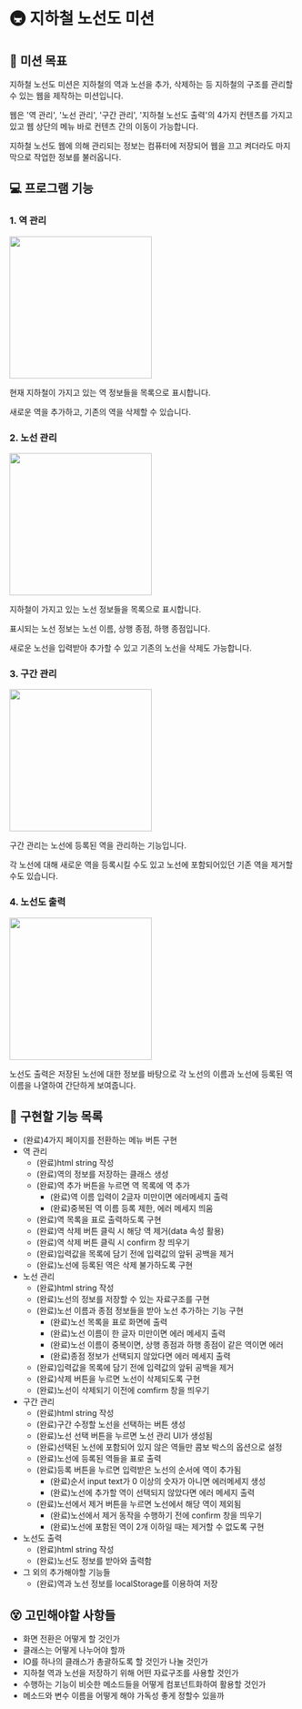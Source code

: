 # 🚇 지하철 노선도 미션

## 🎯 미션 목표

지하철 노선도 미션은 지하철의 역과 노선을 추가, 삭제하는 등 지하철의 구조를 관리할 수 있는 웹을 제작하는 미션입니다.

웹은 '역 관리', '노선 관리', '구간 관리', '지하철 노선도 출력'의 4가지 컨텐츠를 가지고 있고 웹 상단의 메뉴 바로 컨텐츠 간의 이동이 가능합니다.

지하철 노선도 웹에 의해 관리되는 정보는 컴퓨터에 저장되어 웹을 끄고 켜더라도 마지막으로 작업한 정보를 불러옵니다.

## 💻 프로그램 기능

### 1. 역 관리

<image src="./images/stations-manager.png" width="250" />

현재 지하철이 가지고 있는 역 정보들을 목록으로 표시합니다.

새로운 역을 추가하고, 기존의 역을 삭제할 수 있습니다.

### 2. 노선 관리

<image src="./images/line-manager.png" width="250" /> 

지하철이 가지고 있는 노선 정보들을 목록으로 표시합니다.

표시되는 노선 정보는 노선 이름, 상행 종점, 하행 종점입니다.

새로운 노선을 입력받아 추가할 수 있고 기존의 노선을 삭제도 가능합니다.

### 3. 구간 관리

<image src="./images/section-manager.png" width="250" />

구간 관리는 노선에 등록된 역을 관리하는 기능입니다.

각 노선에 대해 새로운 역을 등록시킬 수도 있고 노선에 포함되어있던 기존 역을 제거할 수도 있습니다.

### 4. 노선도 출력

<image src="./images/map-print-manager.png" width="250" />

노선도 출력은 저장된 노선에 대한 정보를 바탕으로 각 노선의 이름과 노선에 등록된 역 이름을 나열하여 간단하게 보여줍니다.

## 📝 구현할 기능 목록

- (완료)4가지 페이지를 전환하는 메뉴 버튼 구현
- 역 관리
    - (완료)html string 작성
    - (완료)역의 정보를 저장하는 클래스 생성
    - (완료)역 추가 버튼을 누르면 역 목록에 역 추가
        - (완료)역 이름 입력이 2글자 미만이면 에러메세지 출력
        - (완료)중복된 역 이름 등록 제한, 에러 메세지 띄움
    - (완료)역 목록을 표로 출력하도록 구현
    - (완료)역 삭제 버튼 클릭 시 해당 역 제거(data 속성 활용)
    - (완료)역 삭제 버튼 클릭 시 confirm 창 띄우기
    - (완료)입력값을 목록에 담기 전에 입력값의 앞뒤 공백을 제거
    - (완료)노선에 등록된 역은 삭제 불가하도록 구현
- 노선 관리
    - (완료)html string 작성
    - (완료)노선의 정보를 저장할 수 있는 자료구조를 구현
    - (완료)노선 이름과 종점 정보들을 받아 노선 추가하는 기능 구현
        - (완료)노선 목록을 표로 화면에 출력
        - (완료)노선 이름이 한 글자 미만이면 에러 메세지 출력
        - (완료)노선 이름이 중복이면, 상행 종점과 하행 종점이 같은 역이면 에러
        - (완료)종점 정보가 선택되지 않았다면 에러 메세지 출력
    - (완료)입력값을 목록에 담기 전에 입력값의 앞뒤 공백을 제거
    - (완료)삭제 버튼을 누르면 노선이 삭제되도록 구현
    - (완료)노선이 삭제되기 이전에 comfirm 창을 띄우기
- 구간 관리
    - (완료)html string 작성
    - (완료)구간 수정할 노선을 선택하는 버튼 생성
    - (완료)노선 선택 버튼을 누르면 노선 관리 UI가 생성됨
    - (완료)선택된 노선에 포함되어 있지 않은 역들만 콤보 박스의 옵션으로 설정
    - (완료)노선에 등록된 역들을 표로 출력
    - (완료)등록 버튼을 누르면 입력받은 노선의 순서에 역이 추가됨
        - (완료)순서 input text가 0 이상의 숫자가 아니면 에러메세지 생성
        - (완료)노선에 추가할 역이 선택되지 않았다면 에러 메세지 출력
    - (완료)노선에서 제거 버튼을 누르면 노선에서 해당 역이 제외됨
        - (완료)노선에서 제거 동작을 수행하기 전에 confirm 창을 띄우기
        - (완료)노선에 포함된 역이 2개 이하일 때는 제거할 수 없도록 구현
- 노선도 출력
    - (완료)html string 작성
    - (완료)노선도 정보를 받아와 출력함
- 그 외의 추가해야할 기능들
    - (완료)역과 노선 정보를 localStorage를 이용하여 저장

## 😵 고민해야할 사항들

- 화면 전환은 어떻게 할 것인가
- 클래스는 어떻게 나누어야 할까
- IO를 하나의 클래스가 총괄하도록 할 것인가 나눌 것인가
- 지하철 역과 노선을 저장하기 위해 어떤 자료구조를 사용할 것인가
- 수행하는 기능이 비슷한 메소드들을 어떻게 컴포넌트화하여 활용할 것인가
- 메소드와 변수 이름을 어떻게 해야 가독성 좋게 정할수 있을까
